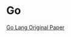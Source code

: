 # Go

[Go Lang Original Paper](https://github.com/ramlaxman/papers-we-love/raw/master/languages/Go/Go%20Language%20Original%20Paper.pdf)
